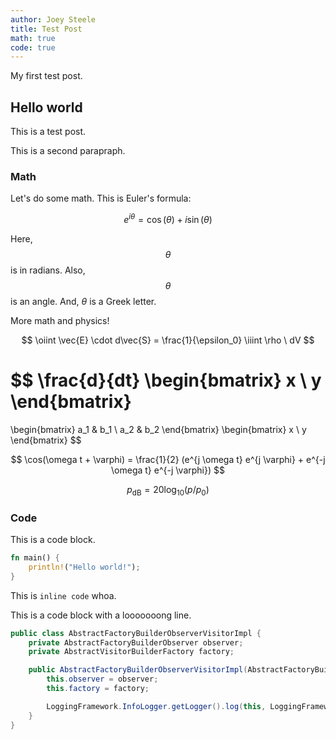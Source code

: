 ```yaml
---
author: Joey Steele
title: Test Post
math: true
code: true
---
```


My first test post.

## Hello world

This is a test post.

This is a second parapraph.

### Math

Let's do some math.
This is Euler's formula:

$$ e^{i \theta} = \cos(\theta) + i \sin(\theta) $$

Here, $$ \theta $$ is in radians.
Also, $$\theta$$ is an angle.
And, $\theta$ is a Greek letter.

More math and physics!

$$
\oiint \vec{E} \cdot d\vec{S} = \frac{1}{\epsilon_0} \iiint \rho \ dV
$$

$$
\frac{d}{dt}
\begin{bmatrix}
x \\ y
\end{bmatrix}
=
\begin{bmatrix}
a_1 & b_1 \\
a_2 & b_2
\end{bmatrix}
\begin{bmatrix}
x \\ y
\end{bmatrix}
$$

$$
\cos(\omega t + \varphi) = \frac{1}{2} (e^{j \omega t} e^{j \varphi} + e^{-j \omega t} e^{-j \varphi})
$$

$$
p_\mathrm{dB} = 20 \log_{10}(p / p_0)
$$

### Code

This is a code block.

```rust
fn main() {
    println!("Hello world!");
}
```

This is `inline code` whoa.

This is a code block with a looooooong line.

```java
public class AbstractFactoryBuilderObserverVisitorImpl {
    private AbstractFactoryBuilderObserver observer;
    private AbstractVisitorBuilderFactory factory;

    public AbstractFactoryBuilderObserverVisitorImpl(AbstractFactoryBuilderObserver observer, AbstractVisitorBuilderFactory factory) {
        this.observer = observer;
        this.factory = factory;

        LoggingFramework.InfoLogger.getLogger().log(this, LoggingFramework.LogLevel.INFORMATION, LoggingFramework.MessageType.CREATED);
    }
}
```
